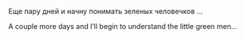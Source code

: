 Еще пару дней и начну понимать зеленых человечков ...

A couple more days and I’ll begin to understand the little green men...
